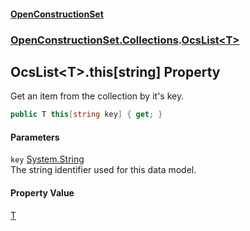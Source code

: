 #### [OpenConstructionSet](index.md 'index')
### [OpenConstructionSet.Collections](index.md#OpenConstructionSet_Collections 'OpenConstructionSet.Collections').[OcsList&lt;T&gt;](77BqslMvsRSH2CwSkDQQpg.md 'OpenConstructionSet.Collections.OcsList&lt;T&gt;')
## OcsList&lt;T&gt;.this[string] Property
Get an item from the collection by it's key.  
```csharp
public T this[string key] { get; }
```
#### Parameters
<a name='OpenConstructionSet_Collections_OcsList_T__this_string__key'></a>
`key` [System.String](https://docs.microsoft.com/en-us/dotnet/api/System.String 'System.String')  
The string identifier used for this data model.
  
#### Property Value
[T](77BqslMvsRSH2CwSkDQQpg.md#OpenConstructionSet_Collections_OcsList_T__T 'OpenConstructionSet.Collections.OcsList&lt;T&gt;.T')
